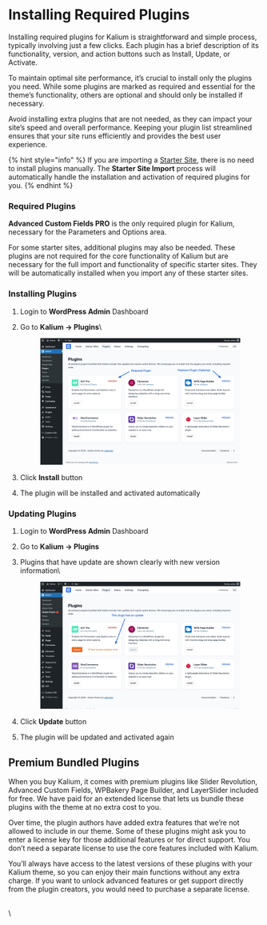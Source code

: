 # Installing Required Plugins

Installing required plugins for Kalium is straightforward and simple process, typically involving just a few clicks. Each plugin has a brief description of its functionality, version, and action buttons such as Install, Update, or Activate.

To maintain optimal site performance, it’s crucial to install only the plugins you need. While some plugins are marked as required and essential for the theme’s functionality, others are optional and should only be installed if necessary.&#x20;

Avoid installing extra plugins that are not needed, as they can impact your site’s speed and overall performance. Keeping your plugin list streamlined ensures that your site runs efficiently and provides the best user experience.

{% hint style="info" %}
If you are importing a [Starter Site](importing-a-starter-site.md), there is no need to install plugins manually. The **Starter Site Import** process will automatically handle the installation and activation of required plugins for you.
{% endhint %}

### Required Plugins

**Advanced Custom Fields PRO** is the only required plugin for Kalium, necessary for the Parameters and Options area.

For some starter sites, additional plugins may also be needed. These plugins are not required for the core functionality of Kalium but are necessary for the full import and functionality of specific starter sites. They will be automatically installed when you import any of these starter sites.

### Installing Plugins

1. Login to **WordPress Admin** Dashboard
2.  Go to **Kalium -> Plugins**\


    <figure><img src="../../.gitbook/assets/Theme Plugins.jpg" alt=""><figcaption></figcaption></figure>


3. Click **Install** button
4. The plugin will be installed and activated automatically

### Updating Plugins

1. Login to **WordPress Admin** Dashboard
2. Go to **Kalium -> Plugins**
3.  Plugins that have update are shown clearly with new version information\


    <figure><img src="../../.gitbook/assets/Plugin Update.jpg" alt=""><figcaption></figcaption></figure>


4. Click **Update** button
5. The plugin will be updated and activated again

## Premium Bundled Plugins

When you buy Kalium, it comes with premium plugins like Slider Revolution, Advanced Custom Fields, WPBakery Page Builder, and LayerSlider included for free. We have paid for an extended license that lets us bundle these plugins with the theme at no extra cost to you.

Over time, the plugin authors have added extra features that we’re not allowed to include in our theme. Some of these plugins might ask you to enter a license key for those additional features or for direct support. You don’t need a separate license to use the core features included with Kalium.

You’ll always have access to the latest versions of these plugins with your Kalium theme, so you can enjoy their main functions without any extra charge. If you want to unlock advanced features or get support directly from the plugin creators, you would need to purchase a separate license.

\
\
